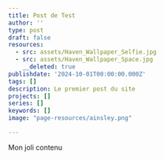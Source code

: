 ```yaml
---
title: Post de Test
author: ''
type: post
draft: false
resources:
  - src: assets/Haven_Wallpaper_Selfie.jpg
  - src: assets/Haven_Wallpaper_Space.jpg
    __deleted: true
publishdate: '2024-10-01T00:00:00.000Z'
tags: []
description: Le premier post du site
projects: []
series: []
keywords: []
image: "page-resources/ainsley.png"

---
```




Mon joli contenu